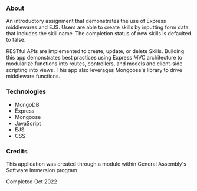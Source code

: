 ### About 
An introductory assignment that demonstrates the use of Express middlewares and EJS. Users are able to create skills by inputting form data that includes the skill name. The completion status of new skills is defaulted to false. 

RESTful APIs are implemented to create, update, or delete Skills. Building this app demonstrates best practices using Express MVC architecture to modularize functions into routes, controllers, and models and client-side scripting into views. This app also leverages Mongoose's library to drive middleware functions. 


### Technologies
- MongoDB 
- Express
- Mongoose 
- JavaScript
- EJS 
- CSS 

### Credits
This application was created through a module within General Assembly's Software Immersion program. 

Completed Oct 2022
